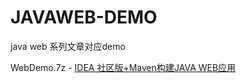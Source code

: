 # JAVAWEB-DEMO
java web 系列文章对应demo

WebDemo.7z - [IDEA 社区版+Maven构建JAVA WEB应用](https://www.cnblogs.com/wangleiblog/p/12261521.html)
